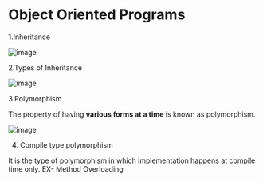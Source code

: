 # Object Oriented Programs

1.Inheritance

![image](https://github.com/user-attachments/assets/1334a55b-4743-4438-9333-ce4c43bcfeb9)

2.Types of Inheritance

![image](https://github.com/user-attachments/assets/58b5c8bc-63ef-4af0-a2f6-9e8741c66442)

3.Polymorphism

The property of having **various forms at a time** is known as polymorphism.

![image](https://github.com/user-attachments/assets/25b14168-f3f0-46db-a532-77f9da2d832c)

4. Compile type polymorphism

It is the type of polymorphism in which implementation happens at compile time only. EX- Method Overloading








